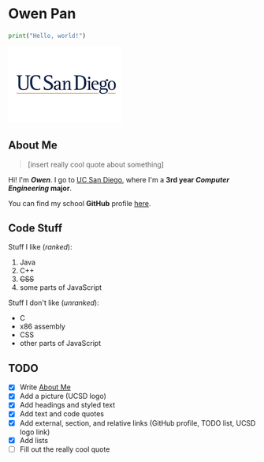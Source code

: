 # Owen Pan

```python
print("Hello, world!")
```

![UC San Diego](ucsd-logo.png)

## About Me

> [insert really cool quote about something]

Hi! I'm ***Owen***. I go to [UC San Diego](ucsd-logo.png), where I'm a **3rd year *Computer Engineering* major**.

You can find my school **GitHub** profile [here](https://github.com/owen-ucsd).

## Code Stuff

Stuff I like (*ranked*):

1. Java
2. C++
3. ~~CSS~~
4. some parts of JavaScript

Stuff I don't like (*unranked*):

- C
- x86 assembly
- CSS
- other parts of JavaScript

## TODO

- [x] Write [About Me](#about-me)
- [x] Add a picture (UCSD logo)
- [x] Add headings and styled text
- [x] Add text and code quotes
- [x] Add external, section, and relative links (GitHub profile, TODO list, UCSD logo link)
- [x] Add lists
- [ ] Fill out the really cool quote
